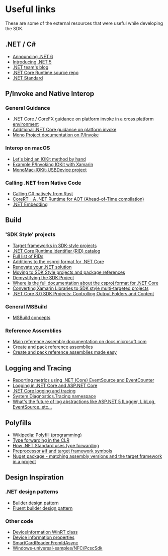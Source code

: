 ﻿<!-- [Copyright 2021 Yubico AB]()

Licensed under the Apache License, Version 2.0 (the "License");
you may not use this file except in compliance with the License.
You may obtain a copy of the License at

    http://www.apache.org/licenses/LICENSE-2.0

Unless required by applicable law or agreed to in writing, software
distributed under the License is distributed on an "AS IS" BASIS,
WITHOUT WARRANTIES OR CONDITIONS OF ANY KIND, either express or implied.
See the License for the specific language governing permissions and
limitations under the License. -->

# Useful links

These are some of the external resources that were useful while developing the SDK.

## .NET / C#

- [Announcing .NET 6](https://devblogs.microsoft.com/dotnet/announcing-net-6/)
- [Introducing .NET 5](https://devblogs.microsoft.com/dotnet/introducing-net-5/)
- [.NET team's blog](https://devblogs.microsoft.com/dotnet/)
- [.NET Core Runtime source repo](https://github.com/dotnet/runtime/)
- [.NET Standard](https://learn.microsoft.com/en-us/dotnet/standard/net-standard?tabs=net-standard-1-0)

## P/Invoke and Native Interop

### General Guidance

- [.NET Core / CoreFX guidance on platform invoke in a cross platform environment](https://github.com/dotnet/corefx/blob/master/Documentation/coding-guidelines/interop-guidelines.md)
- [Additional .NET Core guidance on platform invoke](https://github.com/dotnet/corefx/blob/master/Documentation/coding-guidelines/interop-pinvokes.md)
- [Mono Project documentation on P/Invoke](https://www.mono-project.com/docs/advanced/pinvoke/)

### Interop on macOS

- [Let's bind an IOKit method by hand](https://medium.com/@donblas/lets-bind-an-iokit-method-by-hand-fba939b54222)
- [Example P/Invoking IOKit with Xamarin](https://gist.github.com/chamons/82ab06f5e83d2cb10193)
- [MonoMac-IOKit-USBDevice project](https://github.com/Lunatix89/MonoMac-IOKit-USBDevice/blob/master/MonoMac.IOKit/MonoMac.IOKit/IOKitInterop.cs)

### Calling .NET from Native Code

- [Calling C# natively from Rust](https://medium.com/@chyyran/calling-c-natively-from-rust-1f92c506289d)
- [CoreRT - A .NET Runtime for AOT (Ahead-of-Time compilation)](https://mattwarren.org/2018/06/07/CoreRT-.NET-Runtime-for-AOT/)
- [.NET Embedding](https://docs.microsoft.com/en-us/xamarin/tools/dotnet-embedding/)

## Build

### 'SDK Style' projects

- [Target frameworks in SDK-style projects](https://docs.microsoft.com/en-us/dotnet/standard/frameworks)
- [.NET Core Runtime Identifier (RID) catalog](https://docs.microsoft.com/en-us/dotnet/core/rid-catalog)
- [Full list of RIDs](https://github.com/dotnet/corefx/blob/master/src/pkg/Microsoft.NETCore.Platforms/runtime.json)
- [Additions to the csproj format for .NET Core](https://docs.microsoft.com/en-us/dotnet/core/tools/csproj)
- [Renovate your .NET solution](https://cezarypiatek.github.io/post/renovate-your-dot-net-solution/)
- [Moving to SDK Style projects and package references](http://hermit.no/moving-to-sdk-style-projects-and-package-references-in-visual-studio-part-1/)
- [Demystifying the SDK Project](https://dansiegel.net/post/2018/08/21/demystifying-the-sdk-project)
- [Where is the full documentation about the csproj format for .NET Core](https://stackoverflow.com/questions/45096549/where-is-full-documentation-about-the-csproj-format-for-net-core)
- [Converting Xamarin Libraries to SDK style multi-targeted projects](https://montemagno.com/converting-xamarin-libraries-to-sdk-style-multi-targeted-projects/)
- [.NET Core 3.0 SDK Projects: Controlling Output Folders and Content](https://weblog.west-wind.com/posts/2019/Apr/30/NET-Core-30-SDK-Projects-Controlling-Output-Folders-and-Content)

### General MSBuild

- [MSBuild concepts](https://docs.microsoft.com/en-us/visualstudio/msbuild/msbuild-concepts?view=vs-2019)

### Reference Assemblies

- [Main reference assembly documentation on docs.microsoft.com](https://docs.microsoft.com/en-us/dotnet/standard/assembly/reference-assemblies)
- [Create and pack reference assemblies](https://oren.codes/2018/07/03/create-and-pack-reference-assemblies/)
- [Create and pack reference assemblies made easy](https://oren.codes/2018/07/09/create-and-pack-reference-assemblies-made-easy/)

## Logging and Tracing

- [Reporting metrics using .NET (Core) EventSource and EventCounter](https://dev.to/expecho/reporting-metrics-using-net-core-eventsource-and-eventcounter-23dn)
- [Logging in .NET Core and ASP.NET Core](https://docs.microsoft.com/en-us/aspnet/core/fundamentals/logging/?view=aspnetcore-3.1)
- [.NET Core logging and tracing](https://docs.microsoft.com/en-us/dotnet/core/diagnostics/logging-tracing)
- [System.Diagnostics.Tracing namespace](https://docs.microsoft.com/en-us/dotnet/api/system.diagnostics.tracing?view=netstandard-2.1)
- [What's the future of log abstractions like ASP.NET 5 ILogger, LibLog, EventSource, etc...](https://github.com/aspnet/Logging/issues/332)

## Polyfills

- [Wikipedia: Polyfill (programming)](https://en.wikipedia.org/wiki/Polyfill_(programming))
- [Type forwarding in the CLR](https://docs.microsoft.com/en-us/dotnet/standard/assembly/type-forwarding)
- [How .NET Standard uses type forwarding](https://www.youtube.com/watch?v=vg6nR7hS2lI&feature=youtu.be)
- [Preprocessor #if and target framework symbols](https://docs.microsoft.com/en-us/dotnet/csharp/language-reference/preprocessor-directives/preprocessor-if)
- [Nuget package - matching assembly versions and the target framework in a project](https://docs.microsoft.com/en-us/nuget/create-packages/supporting-multiple-target-frameworks#matching-assembly-versions-and-the-target-framework-in-a-project)

## Design Inspiration

### .NET design patterns

- [Builder design pattern](https://code-maze.com/builder-design-pattern/)
- [Fluent builder design pattern](https://code-maze.com/fluent-builder-recursive-generics/)

### Other code

- [DeviceInformation WinRT class](https://docs.microsoft.com/en-us/uwp/api/windows.devices.enumeration.deviceinformation)
- [Device information properties](https://docs.microsoft.com/en-us/windows/uwp/devices-sensors/device-information-properties)
- [SmartCardReader.FromIdAsync](https://docs.microsoft.com/en-us/uwp/api/windows.devices.smartcards.smartcardreader.fromidasync)
- [Windows-universal-samples/NFC/PcscSdk](https://github.com/microsoft/Windows-universal-samples/blob/master/Samples/Nfc/PcscSdk/PcscUtils.cs)
